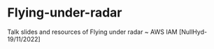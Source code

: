# Flying-under-radar

Talk slides and resources of Flying under radar ~ AWS IAM [NullHyd-19/11/2022]

